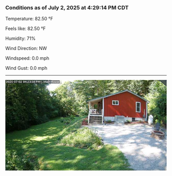### Conditions as of July 2, 2025 at 4:29:14 PM CDT 

Temperature: 82.50 &deg;F

Feels like: 82.50 &deg;F

Humidity: 71%

Wind Direction: NW

Windspeed: 0.0 mph

Wind Gust: 0.0 mph

---

<img src="./images/latest.jpeg"/>

